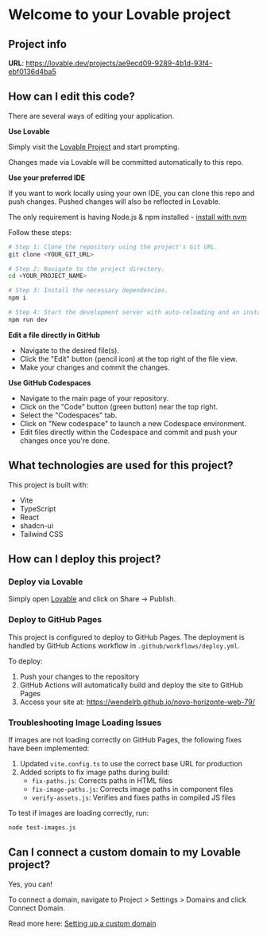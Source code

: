 # Welcome to your Lovable project

## Project info

**URL**: https://lovable.dev/projects/ae9ecd09-9289-4b1d-93f4-ebf0136d4ba5

## How can I edit this code?

There are several ways of editing your application.

**Use Lovable**

Simply visit the [Lovable Project](https://lovable.dev/projects/ae9ecd09-9289-4b1d-93f4-ebf0136d4ba5) and start prompting.

Changes made via Lovable will be committed automatically to this repo.

**Use your preferred IDE**

If you want to work locally using your own IDE, you can clone this repo and push changes. Pushed changes will also be reflected in Lovable.

The only requirement is having Node.js & npm installed - [install with nvm](https://github.com/nvm-sh/nvm#installing-and-updating)

Follow these steps:

```sh
# Step 1: Clone the repository using the project's Git URL.
git clone <YOUR_GIT_URL>

# Step 2: Navigate to the project directory.
cd <YOUR_PROJECT_NAME>

# Step 3: Install the necessary dependencies.
npm i

# Step 4: Start the development server with auto-reloading and an instant preview.
npm run dev
```

**Edit a file directly in GitHub**

- Navigate to the desired file(s).
- Click the "Edit" button (pencil icon) at the top right of the file view.
- Make your changes and commit the changes.

**Use GitHub Codespaces**

- Navigate to the main page of your repository.
- Click on the "Code" button (green button) near the top right.
- Select the "Codespaces" tab.
- Click on "New codespace" to launch a new Codespace environment.
- Edit files directly within the Codespace and commit and push your changes once you're done.

## What technologies are used for this project?

This project is built with:

- Vite
- TypeScript
- React
- shadcn-ui
- Tailwind CSS

## How can I deploy this project?

### Deploy via Lovable

Simply open [Lovable](https://lovable.dev/projects/ae9ecd09-9289-4b1d-93f4-ebf0136d4ba5) and click on Share -> Publish.

### Deploy to GitHub Pages

This project is configured to deploy to GitHub Pages. The deployment is handled by GitHub Actions workflow in `.github/workflows/deploy.yml`.

To deploy:

1. Push your changes to the repository
2. GitHub Actions will automatically build and deploy the site to GitHub Pages
3. Access your site at: https://wendelrb.github.io/novo-horizonte-web-79/

### Troubleshooting Image Loading Issues

If images are not loading correctly on GitHub Pages, the following fixes have been implemented:

1. Updated `vite.config.ts` to use the correct base URL for production
2. Added scripts to fix image paths during build:
   - `fix-paths.js`: Corrects paths in HTML files
   - `fix-image-paths.js`: Corrects image paths in component files
   - `verify-assets.js`: Verifies and fixes paths in compiled JS files

To test if images are loading correctly, run:

```sh
node test-images.js
```

## Can I connect a custom domain to my Lovable project?

Yes, you can!

To connect a domain, navigate to Project > Settings > Domains and click Connect Domain.

Read more here: [Setting up a custom domain](https://docs.lovable.dev/tips-tricks/custom-domain#step-by-step-guide)
